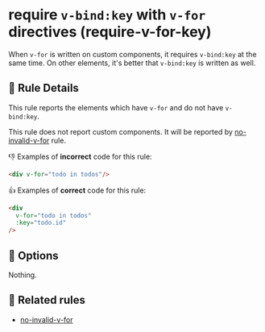 # require `v-bind:key` with `v-for` directives (require-v-for-key)

When `v-for` is written on custom components, it requires `v-bind:key` at the same time.
On other elements, it's better that `v-bind:key` is written as well.

## :book: Rule Details

This rule reports the elements which have `v-for` and do not have `v-bind:key`.

This rule does not report custom components.
It will be reported by [no-invalid-v-for] rule.

:-1: Examples of **incorrect** code for this rule:

```html
<div v-for="todo in todos"/>
```

:+1: Examples of **correct** code for this rule:

```html
<div
  v-for="todo in todos"
  :key="todo.id"
/>
```

## :wrench: Options

Nothing.

## :couple: Related rules

- [no-invalid-v-for]

[no-invalid-v-for]: ./no-invalid-v-for.md

